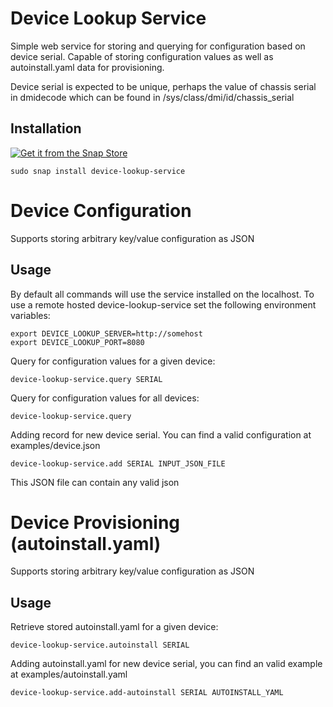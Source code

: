 # Device Lookup Service

Simple web service for storing and querying for configuration 
based on device serial. Capable of storing configuration values
as well as autoinstall.yaml data for provisioning.

Device serial is expected to be unique, perhaps the value of chassis serial 
in dmidecode which can be found in /sys/class/dmi/id/chassis_serial

## Installation

[![Get it from the Snap Store](https://snapcraft.io/en/dark/install.svg)](https://snapcraft.io/device-lookup-service)

```
sudo snap install device-lookup-service
```

# Device Configuration
Supports storing arbitrary key/value configuration as JSON

## Usage

By default all commands will use the service installed on the localhost. To 
use a remote hosted device-lookup-service set the following environment
variables:

```
export DEVICE_LOOKUP_SERVER=http://somehost
export DEVICE_LOOKUP_PORT=8080
```

Query for configuration values for a given device:
```
device-lookup-service.query SERIAL
```

Query for configuration values for all devices:
```
device-lookup-service.query
```

Adding record for new device serial. You can find a valid configuration at examples/device.json
```
device-lookup-service.add SERIAL INPUT_JSON_FILE
```
This JSON file can contain any valid json

# Device Provisioning (autoinstall.yaml)
Supports storing arbitrary key/value configuration as JSON

## Usage

Retrieve stored autoinstall.yaml for a given device:
```
device-lookup-service.autoinstall SERIAL
```

Adding autoinstall.yaml for new device serial, you can find an valid example at examples/autoinstall.yaml
```
device-lookup-service.add-autoinstall SERIAL AUTOINSTALL_YAML
```
